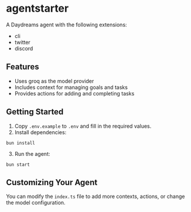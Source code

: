 # agentstarter

A Daydreams agent with the following extensions:
- cli
- twitter
- discord

## Features

- Uses groq as the model provider
- Includes context for managing goals and tasks
- Provides actions for adding and completing tasks

## Getting Started

1. Copy `.env.example` to `.env` and fill in the required values.
2. Install dependencies:

```
bun install
```

3. Run the agent:

```
bun start
```

## Customizing Your Agent

You can modify the `index.ts` file to add more contexts, actions, or change the model configuration.
